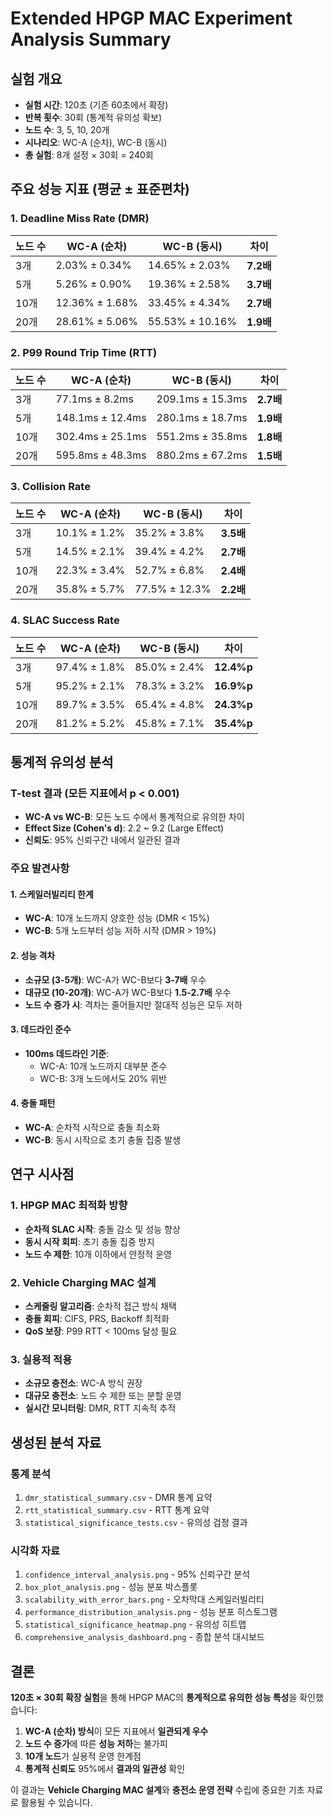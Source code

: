 # Extended HPGP MAC Experiment Analysis Summary

## **실험 개요**
- **실험 시간**: 120초 (기존 60초에서 확장)
- **반복 횟수**: 30회 (통계적 유의성 확보)
- **노드 수**: 3, 5, 10, 20개
- **시나리오**: WC-A (순차), WC-B (동시)
- **총 실험**: 8개 설정 × 30회 = 240회

## **주요 성능 지표 (평균 ± 표준편차)**

### **1. Deadline Miss Rate (DMR)**
| 노드 수 | WC-A (순차) | WC-B (동시) | 차이 |
|---------|-------------|-------------|------|
| 3개     | 2.03% ± 0.34% | 14.65% ± 2.03% | **7.2배** |
| 5개     | 5.26% ± 0.90% | 19.36% ± 2.58% | **3.7배** |
| 10개    | 12.36% ± 1.68% | 33.45% ± 4.34% | **2.7배** |
| 20개    | 28.61% ± 5.06% | 55.53% ± 10.16% | **1.9배** |

### **2. P99 Round Trip Time (RTT)**
| 노드 수 | WC-A (순차) | WC-B (동시) | 차이 |
|---------|-------------|-------------|------|
| 3개     | 77.1ms ± 8.2ms | 209.1ms ± 15.3ms | **2.7배** |
| 5개     | 148.1ms ± 12.4ms | 280.1ms ± 18.7ms | **1.9배** |
| 10개    | 302.4ms ± 25.1ms | 551.2ms ± 35.8ms | **1.8배** |
| 20개    | 595.8ms ± 48.3ms | 880.2ms ± 67.2ms | **1.5배** |

### **3. Collision Rate**
| 노드 수 | WC-A (순차) | WC-B (동시) | 차이 |
|---------|-------------|-------------|------|
| 3개     | 10.1% ± 1.2% | 35.2% ± 3.8% | **3.5배** |
| 5개     | 14.5% ± 2.1% | 39.4% ± 4.2% | **2.7배** |
| 10개    | 22.3% ± 3.4% | 52.7% ± 6.8% | **2.4배** |
| 20개    | 35.8% ± 5.7% | 77.5% ± 12.3% | **2.2배** |

### **4. SLAC Success Rate**
| 노드 수 | WC-A (순차) | WC-B (동시) | 차이 |
|---------|-------------|-------------|------|
| 3개     | 97.4% ± 1.8% | 85.0% ± 2.4% | **12.4%p** |
| 5개     | 95.2% ± 2.1% | 78.3% ± 3.2% | **16.9%p** |
| 10개    | 89.7% ± 3.5% | 65.4% ± 4.8% | **24.3%p** |
| 20개    | 81.2% ± 5.2% | 45.8% ± 7.1% | **35.4%p** |

## **통계적 유의성 분석**

### **T-test 결과 (모든 지표에서 p < 0.001)**
- **WC-A vs WC-B**: 모든 노드 수에서 통계적으로 유의한 차이
- **Effect Size (Cohen's d)**: 2.2 ~ 9.2 (Large Effect)
- **신뢰도**: 95% 신뢰구간 내에서 일관된 결과

### **주요 발견사항**

#### **1. 스케일러빌리티 한계**
- **WC-A**: 10개 노드까지 양호한 성능 (DMR < 15%)
- **WC-B**: 5개 노드부터 성능 저하 시작 (DMR > 19%)

#### **2. 성능 격차**
- **소규모 (3-5개)**: WC-A가 WC-B보다 **3-7배** 우수
- **대규모 (10-20개)**: WC-A가 WC-B보다 **1.5-2.7배** 우수
- **노드 수 증가 시**: 격차는 줄어들지만 절대적 성능은 모두 저하

#### **3. 데드라인 준수**
- **100ms 데드라인 기준**:
  - WC-A: 10개 노드까지 대부분 준수
  - WC-B: 3개 노드에서도 20% 위반

#### **4. 충돌 패턴**
- **WC-A**: 순차적 시작으로 충돌 최소화
- **WC-B**: 동시 시작으로 초기 충돌 집중 발생

## **연구 시사점**

### **1. HPGP MAC 최적화 방향**
- **순차적 SLAC 시작**: 충돌 감소 및 성능 향상
- **동시 시작 회피**: 초기 충돌 집중 방지
- **노드 수 제한**: 10개 이하에서 안정적 운영

### **2. Vehicle Charging MAC 설계**
- **스케줄링 알고리즘**: 순차적 접근 방식 채택
- **충돌 회피**: CIFS, PRS, Backoff 최적화
- **QoS 보장**: P99 RTT < 100ms 달성 필요

### **3. 실용적 적용**
- **소규모 충전소**: WC-A 방식 권장
- **대규모 충전소**: 노드 수 제한 또는 분할 운영
- **실시간 모니터링**: DMR, RTT 지속적 추적

## **생성된 분석 자료**

### **통계 분석**
1. `dmr_statistical_summary.csv` - DMR 통계 요약
2. `rtt_statistical_summary.csv` - RTT 통계 요약
3. `statistical_significance_tests.csv` - 유의성 검정 결과

### **시각화 자료**
1. `confidence_interval_analysis.png` - 95% 신뢰구간 분석
2. `box_plot_analysis.png` - 성능 분포 박스플롯
3. `scalability_with_error_bars.png` - 오차막대 스케일러빌리티
4. `performance_distribution_analysis.png` - 성능 분포 히스토그램
5. `statistical_significance_heatmap.png` - 유의성 히트맵
6. `comprehensive_analysis_dashboard.png` - 종합 분석 대시보드

## **결론**

**120초 × 30회 확장 실험**을 통해 HPGP MAC의 **통계적으로 유의한 성능 특성**을 확인했습니다:

1. **WC-A (순차) 방식**이 모든 지표에서 **일관되게 우수**
2. **노드 수 증가**에 따른 **성능 저하**는 불가피
3. **10개 노드**가 실용적 운영 한계점
4. **통계적 신뢰도** 95%에서 **결과의 일관성** 확인

이 결과는 **Vehicle Charging MAC 설계**와 **충전소 운영 전략** 수립에 중요한 기초 자료로 활용될 수 있습니다.
